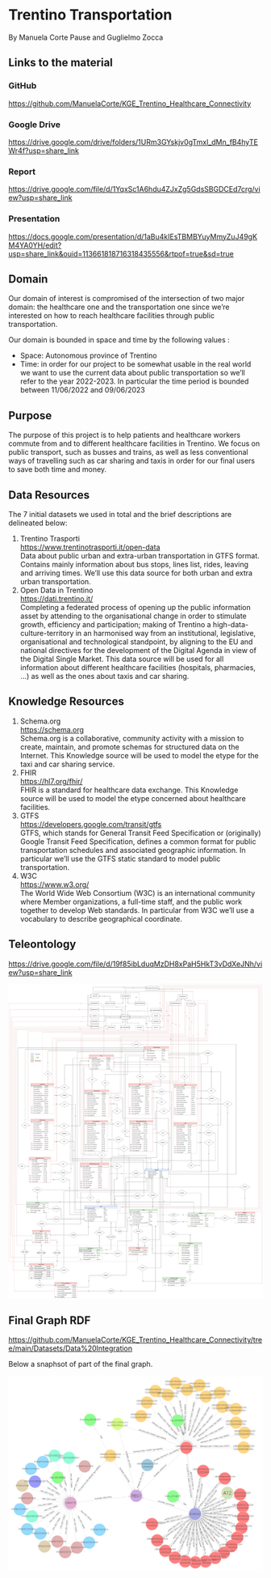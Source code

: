 # Trentino Transportation

By Manuela Corte Pause and Guglielmo Zocca

## Links to the material

### GitHub
<https://github.com/ManuelaCorte/KGE_Trentino_Healthcare_Connectivity>

### Google Drive
<https://drive.google.com/drive/folders/1URm3GYskjv0gTmxl_dMn_fB4hyTEWr4f?usp=share_link>

### Report
<https://drive.google.com/file/d/1YqxSc1A6hdu4ZJxZg5GdsSBGDCEd7crg/view?usp=share_link>

### Presentation
<https://docs.google.com/presentation/d/1aBu4kIEsTBMBYuyMmyZuJ49gKM4YA0YH/edit?usp=share_link&ouid=113661818716318435556&rtpof=true&sd=true>

## Domain
Our domain of interest is compromised of the intersection of two major domain: the healthcare one and the transportation one since we’re interested on how to reach healthcare facilities through public transportation.

Our domain is bounded in space and time by the following values :
* Space: Autonomous province of Trentino
* Time: in order for our project to be somewhat usable in the real world we want to use the current data about public transportation so we’ll refer to the year 2022-2023. In particular the time period is bounded between 11/06/2022 and 09/06/2023

## Purpose
The purpose of this project is to help patients and healthcare workers commute from and to different healthcare facilities in Trentino. We focus on public transport, such as busses and trains, as well as less conventional ways of travelling such as car sharing and taxis in order for our final users to save both time and money.

## Data Resources
The 7 initial datasets we used in total and the brief descriptions are delineated below:

1. Trentino Trasporti<br/>
   <https://www.trentinotrasporti.it/open-data><br/>
   Data about public urban and extra-urban transportation in GTFS format. Contains mainly information about bus stops, lines list, rides, leaving and arriving times. We’ll use this data source for both urban and extra urban transportation.
2. Open Data in Trentino<br/>
    <https://dati.trentino.it/><br/>
    Completing a federated process of opening up the public information asset by attending to the organisational change in order to stimulate growth, efficiency and participation; making of Trentino a high-data-culture-territory in an harmonised way from an institutional, legislative, organisational and technological standpoint, by aligning to the EU and national directives for the development of the Digital Agenda in view of the Digital Single Market. This data source will be used for all information about different healthcare facilities (hospitals, pharmacies, …) as well as the ones about taxis and car sharing.
   
## Knowledge Resources
1. Schema.org<br/>
   <https://schema.org><br/>
   Schema.org is a collaborative, community activity with a mission to create, maintain, and promote schemas for structured data on the Internet. This Knowledge source will be used to model the etype for the taxi and car sharing service.
2. FHIR<br/>
   <https://hl7.org/fhir/><br/>
   FHIR is a standard for healthcare data exchange. This Knowledge source will be used to model the etype concerned about healthcare facilities.
3. GTFS<br/>
    <https://developers.google.com/transit/gtfs></br>
    GTFS, which stands for General Transit Feed Specification or (originally) Google Transit Feed Specification, defines a common format for public transportation schedules and associated geographic information. In particular we’ll use the GTFS static standard to model public transportation.
4. W3C<br/>
    <https://www.w3.org/></br>
    The World Wide Web Consortium (W3C) is an international community where Member organizations, a full-time staff, and the public work together to develop Web standards. In particular from W3C we’ll use a vocabulary to describe geographical coordinate.

## Teleontology
 <https://drive.google.com/file/d/19f85ibLduqMzDH8xPaH5HkT3vDdXeJNh/view?usp=share_link>

<p align="center">
<img src="./teleontology.png" width="520px" alt="Teleontology"/>
</p>


## Final Graph RDF
<https://github.com/ManuelaCorte/KGE_Trentino_Healthcare_Connectivity/tree/main/Datasets/Data%20Integration>

Below a snaphsot of part of the final graph.
<p align="center">
<img src="./graph_snapshot.png" width="520px" alt="Graph"/>
</p>
